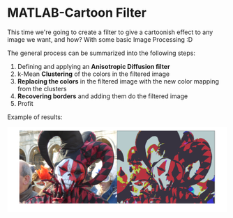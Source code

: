 # MATLAB-Cartoon Filter

This time we're going to create a filter to give a cartoonish effect to any image we want, and how? With some basic Image Processing :D

The general process can be summarized into the following steps:

1. Defining and applying an **Anisotropic Diffusion filter**
1. k-Mean **Clustering** of the colors in the filtered image
1. **Replacing the colors** in the filtered image with the new color mapping from the clusters
1. **Recovering borders** and adding them do the filtered image
1. Profit

Example of results:

![alt text](https://github.com/MystoganX/MATLAB-Cartoon-Filter/blob/master/Images/Harlequin.png?raw=true)
